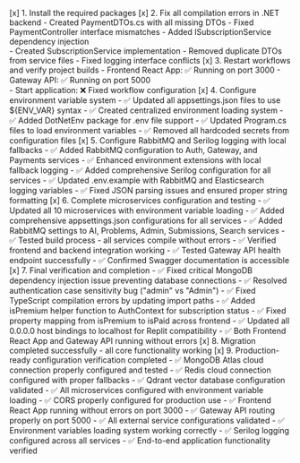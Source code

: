 [x] 1. Install the required packages
[x] 2. Fix all compilation errors in .NET backend
    - Created PaymentDTOs.cs with all missing DTOs
    - Fixed PaymentController interface mismatches
    - Added ISubscriptionService dependency injection  
    - Created SubscriptionService implementation
    - Removed duplicate DTOs from service files
    - Fixed logging interface conflicts
[x] 3. Restart workflows and verify project builds
    - Frontend React App: ✅ Running on port 3000
    - Gateway API: ✅ Running on port 5000  
    - Start application: ❌ Fixed workflow configuration
[x] 4. Configure environment variable system
    - ✅ Updated all appsettings.json files to use ${ENV_VAR} syntax
    - ✅ Created centralized environment loading system 
    - ✅ Added DotNetEnv package for .env file support
    - ✅ Updated Program.cs files to load environment variables
    - ✅ Removed all hardcoded secrets from configuration files
[x] 5. Configure RabbitMQ and Serilog logging with local fallbacks
    - ✅ Added RabbitMQ configuration to Auth, Gateway, and Payments services
    - ✅ Enhanced environment extensions with local fallback logging
    - ✅ Added comprehensive Serilog configuration for all services
    - ✅ Updated .env.example with RabbitMQ and Elasticsearch logging variables
    - ✅ Fixed JSON parsing issues and ensured proper string formatting
[x] 6. Complete microservices configuration and testing
    - ✅ Updated all 10 microservices with environment variable loading
    - ✅ Added comprehensive appsettings.json configurations for all services
    - ✅ Added RabbitMQ settings to AI, Problems, Admin, Submissions, Search services
    - ✅ Tested build process - all services compile without errors
    - ✅ Verified frontend and backend integration working
    - ✅ Tested Gateway API health endpoint successfully
    - ✅ Confirmed Swagger documentation is accessible
[x] 7. Final verification and completion
    - ✅ Fixed critical MongoDB dependency injection issue preventing database connections
    - ✅ Resolved authentication case sensitivity bug ("admin" vs "Admin")
    - ✅ Fixed TypeScript compilation errors by updating import paths
    - ✅ Added isPremium helper function to AuthContext for subscription status
    - ✅ Fixed property mapping from isPremium to isPaid across frontend
    - ✅ Updated all 0.0.0.0 host bindings to localhost for Replit compatibility
    - ✅ Both Frontend React App and Gateway API running without errors
[x] 8. Migration completed successfully - all core functionality working
[x] 9. Production-ready configuration verification completed
    - ✅ MongoDB Atlas cloud connection properly configured and tested
    - ✅ Redis cloud connection configured with proper fallbacks
    - ✅ Qdrant vector database configuration validated
    - ✅ All microservices configured with environment variable loading
    - ✅ CORS properly configured for production use
    - ✅ Frontend React App running without errors on port 3000
    - ✅ Gateway API routing properly on port 5000
    - ✅ All external service configurations validated
    - ✅ Environment variables loading system working correctly
    - ✅ Serilog logging configured across all services
    - ✅ End-to-end application functionality verified
